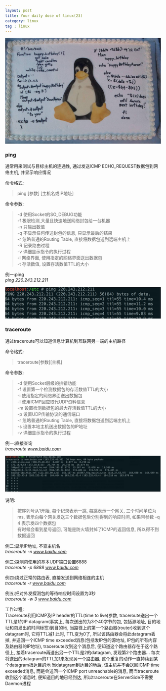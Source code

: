```yaml
---
layout: post
title: Your daily dose of linux(23)
category: linux
tag : linux
---
```

<img src="/img/in-post/linux.jpg">

### ping  

通常用来测试与目标主机的连通性, 通过发送ICMP ECHO_REQUEST数据包到网络主机, 并显示响应情况  

命令格式:  
>ping [参数] [主机名或IP地址]  

命令参数:  
>-d 使用Socket的SO_DEBUG功能  
>-f 极限检测,大量且快速地送网络封包给一台机器  
>-n 只输出数值  
>-q 不显示任何传送封包的信息, 只显示最后的结果  
>-r 忽略普通的Routing Table, 直接将数据包送到远端主机上  
>-R 记录路由过程  
>-v 详细显示指令的执行过程  
>-I 网络界面, 使用指定的网络界面送出数据包  
>-t 存活数值, 设置存活数值TTL的大小  

例一:ping  
*ping 220.243.212.211*  

<img src="/img/in-post/ping.png">  

### traceroute  
通过traceroute可以知道信息计算机到互联网另一端的主机路径  

命令格式:  
>traceroute[参数][主机]  

命令参数:  
>-d 使用Socket层级的排错功能  
>-f 设置第一个检测数据包的存活数值TTL的大小  
>-i 使用指定的网络界面送出数据包  
>-I 使用ICMP回应取代UDP资料信息  
>-m 设置检测数据包的最大存活数值TTL的大小  
>-p 设置UDP传输协议的通信端口  
>-r 忽略普通的Routing Table, 直接将数据包送到远端主机上  
>-s 设置本地主机送出数据包的IP地址  
>-v 详细显示指令的执行过程  

例一:直接查询    
*traceroute www.baidu.com*    

<img src="/img/in-post/traceroute.png">

说明:  
>按序列号从1开始, 每个纪录表示一跳, 每跳表示一个网关, 三个时间单位为ms, 表示向每个网关发送三个数据包后分别得到的响应时间, 如果带参数 -q 4 表示发四个数据包  
>有时候会看到星号返回, 可能是防火墙封掉了ICMP的返回信息, 所以得不到数据返回  

例二:显示IP地址, 不查主机名  
*traceroute -n www.baidu.com*  


例三:探测包使用的基本UDP端口设置6888  
*traceroute -p 6888 www.baidu.com*  

例四:绕过正常的路由表, 直接发送到网络相连的主机  
*traceroute -r www.baidu.com*  

例五:把对外发探测包的等待响应时间设置为3秒  
*traceroute -w 3 www.baidu.com*  

工作过程:  
Traceroute利用ICMP及IP header的TTL(time to live)参数, traceroute送出一个TTL是1的IP datagram(事实上, 每次送出的为3个40字节的包, 包括源地址, 目的地址和包发出的时间标签)到目的地, 当路径上的第一个路由器(router)收到这个datagram时, 它将TTL减1 此时, TTL变为0了, 所以该路由器会将此datagram丢掉, 并送回一个ICMP time exceeded消息(包括发IP包的源地址, IP包的所有内容及路由器的IP地址), traceroute收到这个消息后, 便知道这个路由器存在于这个路径上, 接着traceroute再送出另一个TTL是2的datagram, 发现第2个路由器... 每次将送出的datagram的TTL加1来发现另一个路由器, 这个重复的动作一直持续到某个datagram抵达目的地 当datagram到达目的地后, 该主机并不会送回ICMP time exceeded消息, 而是会送回一个ICMP port unreachable的消息, 而当traceroute收到这个消息时, 便知道目的地已经到达, 所以traceroute在ServerSide不需要Daemon进程  

 

